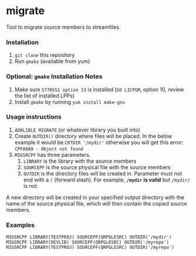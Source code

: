 # migrate

Tool to migrate source members to streamfiles.

### Installation

1. `git clone` this repository
2. Run `gmake` (available from yum)

### Optional: `gmake` Installation Notes
1. Make sure `5770SS1 option 13` is installed (`GO LICPGM`, option 10, review the list of installed LPPs)
2. Install `gmake` by running `yum install make-gnu`

### Usage instructions

1. `ADDLIBLE MIGRATE` (or whatever library you built into)
2. Create `OUTDIR()` directory where files will be placed. In the below example it would be `CRTDIR '/mydir'` otherwise you will get this error: `CPFA0A9 - Object not found`
3. `MIGSRCPF` has three parameters.
   1. `LIBRARY` is the library with the source members
   2. `SOURCEPF` is the source physical file with the source members
   3. `OUTDIR` is the directory files will be created in. Parameter must not end with a `/` (forward slash). For example, **`/mydir` is valid** but `/mydir/` is not.

A new directory will be created in your specified output directory with the name of the source physical file, which will then contain the copied source members.

### Examples

```
MIGSRCPF LIBRARY(TESTPROJ) SOURCEPF(QRPGLESRC) OUTDIR('/mydir')
MIGSRCPF LIBRARY(DEVLIB) SOURCEPF(QRPGLESRC) OUTDIR('/myrepo')
MIGSRCPF LIBRARY(TESTPROJ) SOURCEPF(QRPGLESRC) OUTDIR('/myrepo')
```